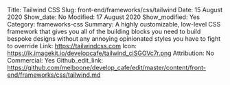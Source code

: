 Title: Tailwind CSS
Slug: front-end/frameworks/css/tailwind
Date: 15 August 2020
Show_date: No
Modified: 17 August 2020
Show_modified: Yes
Category: frameworks-css
Summary: A highly customizable, low-level CSS framework that gives you all of the building blocks you need to build bespoke designs without any annoying opinionated styles you have to fight to override
Link: https://tailwindcss.com
Icon: https://ik.imagekit.io/developcafe/tailwind_ciSGOVc7r.png
Attribution: No
Commercial: Yes
Github_edit_link: https://github.com/melboone/develop_cafe/edit/master/content/front-end/frameworks/css/tailwind.md